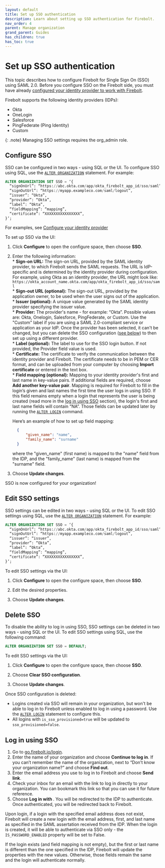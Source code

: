 ```yaml
---
layout: default
title: Set up SSO authentication
description: Learn about setting up SSO authentication for Firebolt. 
nav_order: 4
parent: Manage organization
grand_parent: Guides
has_children: true
has_toc: true
---
```


# Set up SSO authentication

This topic describes how to configure Firebolt for Single Sign On (SSO) using SAML 2.0. Before you configure SSO on the Firebolt side, you must have already [configured your identity provider to work with Firebolt](configuring-idp-for-sso.md).

Firebolt supports the following identity providers (IDPs):
- Okta
- OneLogin
- Salesforce
- PingFederate (Ping Identity)
- Custom

{: .note}
Managing SSO settings requires the org_admin role.

## Configure SSO

SSO can be configured in two ways - using SQL or the UI.  To configure SSO using SQL, use the [`ALTER ORGANIZATION`](../../../sql_reference/commands/data-definition/alter-organization.md) statement. For example:

```sql
ALTER ORGANIZATION SET SSO = ‘{
  “signOnUrl”: “https://abc.okta.com/app/okta_firebolt_app_id/sso/saml”,
  “signOutUrl”: “https://myapp.exampleco.com/saml/logout”, 
  “issuer”: “Okta”,
  “provider”: “Okta”,
  “label”: “Okta”,
  “fieldMapping”: “mapping”,
  “certificate”: “XXXXXXXXXXXXXXXX”,
}’;
```

For examples, see [Configure your identity provider](configuring-idp-for-sso.md)

To set up SSO via the UI:
1. Click **Configure** to open the configure space, then choose **SSO**.

2. Enter the following information:
        <br>* **Sign-on URL:** The sign-on URL, provided by the SAML identity provider, to which Firebolt sends the SAML requests. The URL is IdP-specific and is determined by the identity provider during configuration. For example, using Okta as an identity provider, the URL might look like: `https://okta_account_name.okta.com/app/okta_firebolt_app_id/sso/saml`
        <br>* **Sign-out URL (optional):** The sign-out URL, provided by the application owner, to be used when the user signs out of the application. 
        <br>* **Issuer (optional):** A unique value generated by the SAML identity provider specifying the issuer value.
        <br>* **Provider:** The provider's name - for example: “Okta”. Possible values are: Okta, Onelogin, Salesforce, PingFederate, or Custom. Use the "Custom" label if you are using a SAML 2.0-compliant service or application as your IdP. Once the provider has been selected, it can't be changed, but you can delete the SSO configuration ([see below](#delete-sso)) to then set up using a different provider. 
        <br>* **Label (optional):** The label to use for the SSO login button. If not provided, the Provider field value is used. 
        <br>* **Certificate:** The certificate to verify the communication between the identity provider and Firebolt. The certificate needs to be in PEM or CER format, and can be uploaded from your computer by choosing **Import certificate** or entered in the text box. 
        <br>* **Field mapping (optional):** Mapping to your identity provider's first and last name in key-value pairs. If additional fields are required, choose **Add another key-value pair**. Mapping is required for Firebolt to fill in the login’s given and last names the first time the user logs in using SSO. If this field remains empty when a login that represents the user is being created (read more in the [log in using SSO](#log-in-using-sso) section), the login's first and last name fields will contain “NA”. Those fields can be updated later by running the [`ALTER LOGIN`](../../../sql_reference/commands/access-control/alter-login.md) command. 

      Here’s an example of how to set up field mapping:

      ```json  
        {
            "given_name": "name",
            "family_name": "surname"
        }
      ```

      where the "given_name" (first name) is mapped to the "name" field from the IDP, and the "family_name" (last name) is mapped from the "surname" field.
3. Choose **Update changes**.

SSO is now configured for your organization!

## Edit SSO settings

SSO settings can be edited in two ways - using SQL or the UI.  To edit SSO settings using SQL, use the [`ALTER ORGANIZATION`](../../../sql_reference/commands/access-control/alter-organization.md) statement. For example:

```sql
ALTER ORGANIZATION SET SSO = ‘{
  “signOnUrl”: “https://abc.okta.com/app/okta_firebolt_app_id/sso/saml”,
  “signOutUrl”: “https://myapp.exampleco.com/saml/logout”, 
  “issuer”: “issuer”,
  “provider”: “Okta”, 
  “label”: “Okta”,
  “fieldMapping”: “mapping”,
  “certificate”: “XXXXXXXXXXXXXXXX”,
}’;
```

To edit SSO settings via the UI:
1. Click **Configure** to open the configure space, then choose **SSO**.

2. Edit the desired properties.

3. Choose **Update changes**.

## Delete SSO

To disable the ability to log in using SSO, SSO settings can be deleted in two ways - using SQL or the UI.  To edit SSO settings using SQL, use the following command:

```sql
ALTER ORGANIZATION SET SSO = DEFAULT;
```

To edit SSO settings via the UI:
1. Click **Configure** to open the configure space, then choose **SSO**.

2. Choose **Clear SSO configuration**.

3. Choose **Update changes**.


Once SSO configuration is deleted:
- Logins created via SSO will remain in your organization, but won't be able to log in to Firebolt unless enabled to log in using a password. Use the [`ALTER LOGIN`](../../../sql_reference/commands/access-control/alter-login.md) statement to configure this. 
- All logins with `is_sso_provisioned=true` will be updated to `sso_provisioned=false`.


## Log in using SSO

1. Go to [go.firebolt.io/login](go.firebolt.io/login).
2. Enter the name of your organization and choose **Continue to log in**.
If you can’t remember the name of the organization, next to “Don’t know your organization name?” and choose **Find out**.
3. Enter the email address you use to log in to Firebolt and choose **Send link**.
4. Check your inbox for an email with the link to log in directly to your organization. You can bookmark this link so that you can use it for future reference.
5. Choose **Log in with <IDP>**.
You will be redirected to the IDP to authenticate. Once authenticated, you will be redirected back to Firebolt.

Upon login, if a login with the specified email address does not exist, Firebolt will create a new login with the email address, first, and last name as specified in the SAML assertation received from the IDP. 
When the login is created, it will be able to authenticate via SSO only - the `IS_PASSWORD_ENABLED` property will be set to False.

If the login exists (and field mapping is not empty), but the first or last name is different than the one specified in the IDP, Firebolt will update the properties with the new values. Otherwise,  those fields remain the same and the login will authenticate normally.
